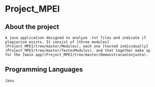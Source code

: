 # Project_MPEI

## About the project
`A java application designed to analyze .txt files and indicate if plagiarism exists. It consist of [three modules](Project_MPEI/tree/master/Modulos), each one [tested individually](Project_MPEI/tree/master/TestesModulos), and that together make up for the [main app](Project_MPEI/tree/master/DemonstracaoConjunta).`

## Programming Languages
`Java`
